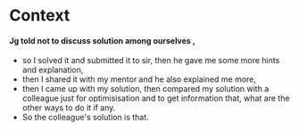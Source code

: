 # Context

#### Jg told not to discuss solution among ourselves ,
- so I solved it and submitted it to sir, then he gave me some more hints and explanation, 
- then I shared it with my mentor and he also explained me more, 
- then I came up with my solution, then compared my solution with a colleague just for optimisisation and to get information that, what are the other ways to do it if any. 
- So the colleague's solution is that. 